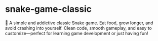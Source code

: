 # snake-game-classic
🐍 A simple and addictive classic Snake game. Eat food, grow longer, and avoid crashing into yourself. Clean code, smooth gameplay, and easy to customize—perfect for learning game development or just having fun!
